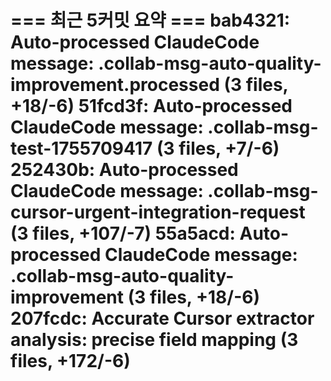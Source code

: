 === 최근 5커밋 요약 ===
bab4321: Auto-processed ClaudeCode message: .collab-msg-auto-quality-improvement.processed (3 files, +18/-6)
51fcd3f: Auto-processed ClaudeCode message: .collab-msg-test-1755709417 (3 files, +7/-6)
252430b: Auto-processed ClaudeCode message: .collab-msg-cursor-urgent-integration-request (3 files, +107/-7)
55a5acd: Auto-processed ClaudeCode message: .collab-msg-auto-quality-improvement (3 files, +18/-6)
207fcdc: Accurate Cursor extractor analysis: precise field mapping (3 files, +172/-6)
=======================
